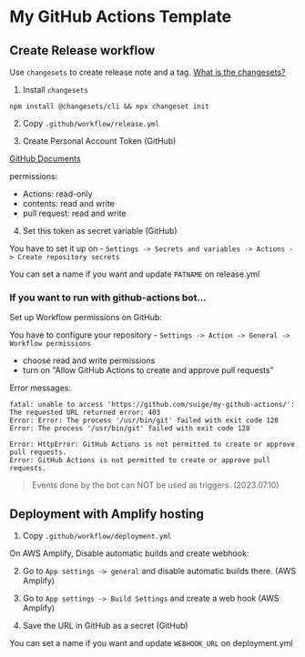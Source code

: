 # My GitHub Actions Template

## Create Release workflow

Use `changesets` to create release note and a tag.
[What is the changesets?](https://github.com/changesets/changesets/blob/main/docs/intro-to-using-changesets.md)

1. Install `changesets`

```
npm install @changesets/cli && npx changeset init
```

2. Copy `.github/workflow/release.yml`

3. Create Personal Account Token (GitHub)

[GitHub Documents](https://docs.github.com/en/authentication/keeping-your-account-and-data-secure/managing-your-personal-access-tokens)

permissions:

- Actions: read-only
- contents: read and write
- pull request: read and write

4. Set this token as secret variable (GitHub)

You have to set it up on - `Settings -> Secrets and variables -> Actions -> Create repository secrets`

You can set a name if you want and update `PATNAME` on release.yml

### If you want to run with github-actions bot...

Set up Workflow permissions on GitHub:

You have to configure your repository - `Settings -> Action -> General -> Workflow permissions`

- choose read and write permissions
- turn on "Allow GitHub Actions to create and approve pull requests"

Error messages:

```
fatal: unable to access 'https://github.com/suige/my-github-actions/': The requested URL returned error: 403
Error: Error: The process '/usr/bin/git' failed with exit code 128
Error: The process '/usr/bin/git' failed with exit code 128
```

```
Error: HttpError: GitHub Actions is not permitted to create or approve pull requests.
Error: GitHub Actions is not permitted to create or approve pull requests.
```

> Events done by the bot can NOT be used as triggers. (2023.07.10)

## Deployment with Amplify hosting

1. Copy `.github/workflow/deployment.yml`

On AWS Amplify, Disable automatic builds and create webhook:

2. Go to `App settings -> general` and disable automatic builds there. (AWS Amplify)

3. Go to `App settings -> Build Settings` and create a web hook (AWS Amplify)

4. Save the URL in GitHub as a secret (GitHub)

You can set a name if you want and update `WEBHOOK_URL` on deployment.yml
